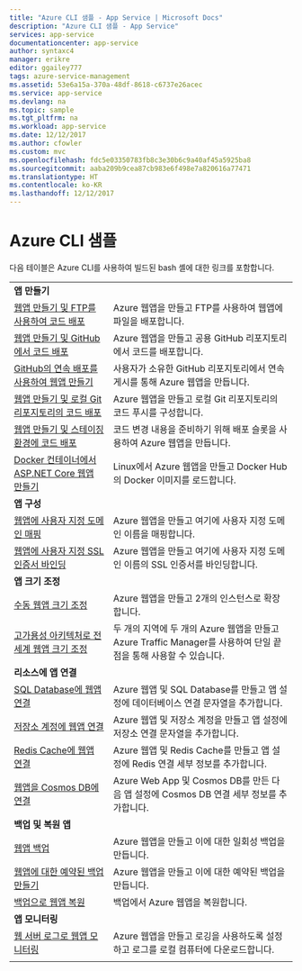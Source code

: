 ```yaml
---
title: "Azure CLI 샘플 - App Service | Microsoft Docs"
description: "Azure CLI 샘플 - App Service"
services: app-service
documentationcenter: app-service
author: syntaxc4
manager: erikre
editor: ggailey777
tags: azure-service-management
ms.assetid: 53e6a15a-370a-48df-8618-c6737e26acec
ms.service: app-service
ms.devlang: na
ms.topic: sample
ms.tgt_pltfrm: na
ms.workload: app-service
ms.date: 12/12/2017
ms.author: cfowler
ms.custom: mvc
ms.openlocfilehash: fdc5e03350783fb8c3e30b6c9a40af45a5925ba8
ms.sourcegitcommit: aaba209b9cea87cb983e6f498e7a820616a77471
ms.translationtype: HT
ms.contentlocale: ko-KR
ms.lasthandoff: 12/12/2017
---
```

# <a name="azure-cli-samples"></a>Azure CLI 샘플

다음 테이블은 Azure CLI를 사용하여 빌드된 bash 셸에 대한 링크를 포함합니다.

| | |
|-|-|
|**앱 만들기**||
| [웹앱 만들기 및 FTP를 사용하여 코드 배포](./scripts/app-service-cli-deploy-ftp.md?toc=%2fcli%2fazure%2ftoc.json)| Azure 웹앱을 만들고 FTP를 사용하여 웹앱에 파일을 배포합니다. |
| [웹앱 만들기 및 GitHub에서 코드 배포](./scripts/app-service-cli-deploy-github.md?toc=%2fcli%2fazure%2ftoc.json)| Azure 웹앱을 만들고 공용 GitHub 리포지토리에서 코드를 배포합니다. |
| [GitHub의 연속 배포를 사용하여 웹앱 만들기](./scripts/app-service-cli-continuous-deployment-github.md?toc=%2fcli%2fazure%2ftoc.json)| 사용자가 소유한 GitHub 리포지토리에서 연속 게시를 통해 Azure 웹앱을 만듭니다. |
| [웹앱 만들기 및 로컬 Git 리포지토리의 코드 배포](./scripts/app-service-cli-deploy-local-git.md?toc=%2fcli%2fazure%2ftoc.json) | Azure 웹앱을 만들고 로컬 Git 리포지토리의 코드 푸시를 구성합니다. |
| [웹앱 만들기 및 스테이징 환경에 코드 배포](./scripts/app-service-cli-deploy-staging-environment.md?toc=%2fcli%2fazure%2ftoc.json) | 코드 변경 내용을 준비하기 위해 배포 슬롯을 사용하여 Azure 웹앱을 만듭니다. |
| [Docker 컨테이너에서 ASP.NET Core 웹앱 만들기](./scripts/app-service-cli-linux-docker-aspnetcore.md?toc=%2fcli%2fazure%2ftoc.json)| Linux에서 Azure 웹앱을 만들고 Docker Hub의 Docker 이미지를 로드합니다. |
|**앱 구성**||
| [웹앱에 사용자 지정 도메인 매핑](./scripts/app-service-cli-configure-custom-domain.md?toc=%2fcli%2fazure%2ftoc.json)| Azure 웹앱을 만들고 여기에 사용자 지정 도메인 이름을 매핑합니다. |
| [웹앱에 사용자 지정 SSL 인증서 바인딩](./scripts/app-service-cli-configure-ssl-certificate.md?toc=%2fcli%2fazure%2ftoc.json)| Azure 웹앱을 만들고 여기에 사용자 지정 도메인 이름의 SSL 인증서를 바인딩합니다. |
|**앱 크기 조정**||
| [수동 웹앱 크기 조정](./scripts/app-service-cli-scale-manual.md?toc=%2fcli%2fazure%2ftoc.json) | Azure 웹앱을 만들고 2개의 인스턴스로 확장합니다. |
| [고가용성 아키텍처로 전 세계 웹앱 크기 조정](./scripts/app-service-cli-scale-high-availability.md?toc=%2fcli%2fazure%2ftoc.json) | 두 개의 지역에 두 개의 Azure 웹앱을 만들고 Azure Traffic Manager를 사용하여 단일 끝점을 통해 사용할 수 있습니다. |
|**리소스에 앱 연결**||
| [SQL Database에 웹앱 연결](./scripts/app-service-cli-app-service-sql.md?toc=%2fcli%2fazure%2ftoc.json)| Azure 웹앱 및 SQL Database를 만들고 앱 설정에 데이터베이스 연결 문자열을 추가합니다. |
| [저장소 계정에 웹앱 연결](./scripts/app-service-cli-app-service-storage.md?toc=%2fcli%2fazure%2ftoc.json)| Azure 웹앱 및 저장소 계정을 만들고 앱 설정에 저장소 연결 문자열을 추가합니다. |
| [Redis Cache에 웹앱 연결](./scripts/app-service-cli-app-service-redis.md?toc=%2fcli%2fazure%2ftoc.json) | Azure 웹앱 및 Redis Cache를 만들고 앱 설정에 Redis 연결 세부 정보를 추가합니다. |
| [웹앱을 Cosmos DB에 연결](./scripts/app-service-cli-app-service-documentdb.md?toc=%2fcli%2fazure%2ftoc.json) | Azure Web App 및 Cosmos DB를 만든 다음 앱 설정에 Cosmos DB 연결 세부 정보를 추가합니다. |
|**백업 및 복원 앱**||
| [웹앱 백업](./scripts/app-service-cli-backup-onetime.md?toc=%2fcli%2fazure%2ftoc.json) | Azure 웹앱을 만들고 이에 대한 일회성 백업을 만듭니다. |
| [웹앱에 대한 예약된 백업 만들기](./scripts/app-service-cli-backup-scheduled.md?toc=%2fcli%2fazure%2ftoc.json) | Azure 웹앱을 만들고 이에 대한 예약된 백업을 만듭니다. |
| [백업으로 웹앱 복원](./scripts/app-service-cli-backup-restore.md?toc=%2fcli%2fazure%2ftoc.json) | 백업에서 Azure 웹앱을 복원합니다. |
|**앱 모니터링**||
| [웹 서버 로그로 웹앱 모니터링](./scripts/app-service-cli-monitor.md?toc=%2fcli%2fazure%2ftoc.json) | Azure 웹앱을 만들고 로깅을 사용하도록 설정하고 로그를 로컬 컴퓨터에 다운로드합니다. |
| | |